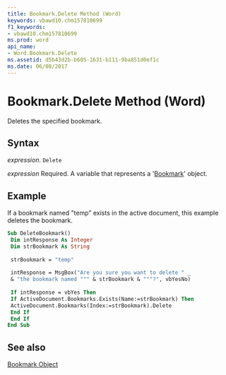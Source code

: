 ```yaml
---
title: Bookmark.Delete Method (Word)
keywords: vbawd10.chm157810699
f1_keywords:
- vbawd10.chm157810699
ms.prod: word
api_name:
- Word.Bookmark.Delete
ms.assetid: d5b43d2b-b605-1631-b111-9ba851d0ef1c
ms.date: 06/08/2017
---
```



# Bookmark.Delete Method (Word)

Deletes the specified bookmark.


## Syntax

 _expression_. `Delete`

 _expression_ Required. A variable that represents a '[Bookmark](Word.Bookmark.md)' object.


## Example

If a bookmark named "temp" exists in the active document, this example deletes the bookmark.


```vb
Sub DeleteBookmark() 
 Dim intResponse As Integer 
 Dim strBookmark As String 
 
 strBookmark = "temp" 
 
 intResponse = MsgBox("Are you sure you want to delete " _ 
 & "the bookmark named """ & strBookmark & """?", vbYesNo) 
 
 If intResponse = vbYes Then 
 If ActiveDocument.Bookmarks.Exists(Name:=strBookmark) Then 
 ActiveDocument.Bookmarks(Index:=strBookmark).Delete 
 End If 
 End If 
End Sub
```


## See also


[Bookmark Object](Word.Bookmark.md)

